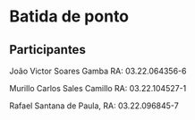 # Batida de ponto

## Participantes

João Victor Soares Gamba RA: 03.22.064356-6

Murillo Carlos Sales Camillo RA: 03.22.104527-1

Rafael Santana de Paula, RA: 03.22.096845-7

